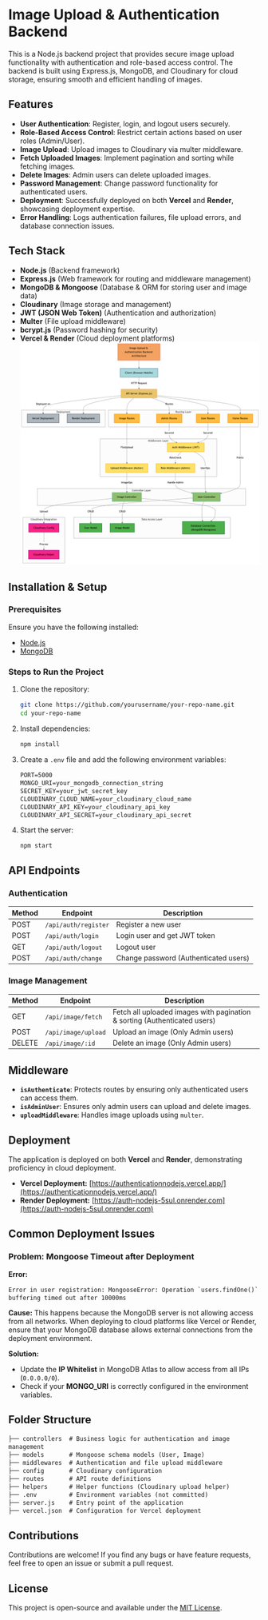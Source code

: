 # Image Upload & Authentication Backend

This is a Node.js backend project that provides secure image upload functionality with authentication and role-based access control. The backend is built using Express.js, MongoDB, and Cloudinary for cloud storage, ensuring smooth and efficient handling of images.

## Features

- **User Authentication**: Register, login, and logout users securely.
- **Role-Based Access Control**: Restrict certain actions based on user roles (Admin/User).
- **Image Upload**: Upload images to Cloudinary via multer middleware.
- **Fetch Uploaded Images**: Implement pagination and sorting while fetching images.
- **Delete Images**: Admin users can delete uploaded images.
- **Password Management**: Change password functionality for authenticated users.
- **Deployment**: Successfully deployed on both **Vercel** and **Render**, showcasing deployment expertise.
- **Error Handling**: Logs authentication failures, file upload errors, and database connection issues.

## Tech Stack

- **Node.js** (Backend framework)
- **Express.js** (Web framework for routing and middleware management)
- **MongoDB & Mongoose** (Database & ORM for storing user and image data)
- **Cloudinary** (Image storage and management)
- **JWT (JSON Web Token)** (Authentication and authorization)
- **Multer** (File upload middleware)
- **bcrypt.js** (Password hashing for security)
- **Vercel & Render** (Cloud deployment platforms)
![Image Diagram Flow](https://github.com/Harsh5225/Auth-nodejs/blob/main/diagram.png)

## Installation & Setup

### Prerequisites
Ensure you have the following installed:
- [Node.js](https://nodejs.org/)
- [MongoDB](https://www.mongodb.com/)

### Steps to Run the Project

1. Clone the repository:
   ```sh
   git clone https://github.com/yourusername/your-repo-name.git
   cd your-repo-name
   ```
2. Install dependencies:
   ```sh
   npm install
   ```
3. Create a `.env` file and add the following environment variables:
   ```env
   PORT=5000
   MONGO_URI=your_mongodb_connection_string
   SECRET_KEY=your_jwt_secret_key
   CLOUDINARY_CLOUD_NAME=your_cloudinary_cloud_name
   CLOUDINARY_API_KEY=your_cloudinary_api_key
   CLOUDINARY_API_SECRET=your_cloudinary_api_secret
   ```
4. Start the server:
   ```sh
   npm start
   ```

## API Endpoints

### Authentication

| Method | Endpoint        | Description |
|--------|----------------|-------------|
| POST   | `/api/auth/register` | Register a new user |
| POST   | `/api/auth/login`    | Login user and get JWT token |
| GET    | `/api/auth/logout`   | Logout user |
| POST   | `/api/auth/change`   | Change password (Authenticated users) |

### Image Management

| Method | Endpoint            | Description |
|--------|--------------------|-------------|
| GET    | `/api/image/fetch` | Fetch all uploaded images with pagination & sorting (Authenticated users) |
| POST   | `/api/image/upload` | Upload an image (Only Admin users) |
| DELETE | `/api/image/:id`    | Delete an image (Only Admin users) |

## Middleware

- **`isAuthenticate`**: Protects routes by ensuring only authenticated users can access them.
- **`isAdminUser`**: Ensures only admin users can upload and delete images.
- **`uploadMiddleware`**: Handles image uploads using `multer`.

## Deployment

The application is deployed on both **Vercel** and **Render**, demonstrating proficiency in cloud deployment.

- **Vercel Deployment:** [https://authenticationnodejs.vercel.app/](https://authenticationnodejs.vercel.app/)
- **Render Deployment:** [https://auth-nodejs-5sul.onrender.com](https://auth-nodejs-5sul.onrender.com)

## Common Deployment Issues

### Problem: Mongoose Timeout after Deployment

**Error:**
```
Error in user registration: MongooseError: Operation `users.findOne()` buffering timed out after 10000ms
```
**Cause:**
This happens because the MongoDB server is not allowing access from all networks. When deploying to cloud platforms like Vercel or Render, ensure that your MongoDB database allows external connections from the deployment environment.

**Solution:**
- Update the **IP Whitelist** in MongoDB Atlas to allow access from all IPs (`0.0.0.0/0`).
- Check if your **MONGO_URI** is correctly configured in the environment variables.

## Folder Structure
```
├── controllers  # Business logic for authentication and image management
├── models       # Mongoose schema models (User, Image)
├── middlewares  # Authentication and file upload middleware
├── config       # Cloudinary configuration
├── routes       # API route definitions
├── helpers      # Helper functions (Cloudinary upload helper)
├── .env         # Environment variables (not committed)
├── server.js    # Entry point of the application
├── vercel.json  # Configuration for Vercel deployment
``` 

## Contributions
Contributions are welcome! If you find any bugs or have feature requests, feel free to open an issue or submit a pull request.

## License
This project is open-source and available under the [MIT License](LICENSE).

